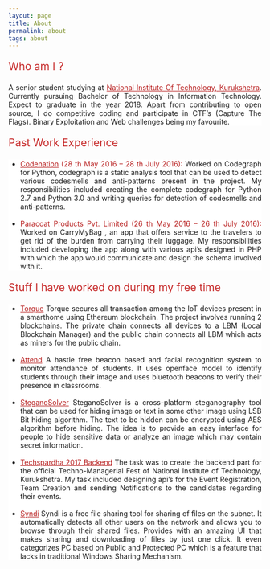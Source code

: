 ```yaml
---
layout: page
title: About
permalink: about
tags: about
---
```


<p class="heading">Who am I ?</p>
<p class="content">
A senior student studying at <a class="hyperlink" href="http://www.nitkkr.ac.in/">National Institute Of Technology, Kurukshetra</a>. Currently pursuing Bachelor of Technology in Information Technology. Expect to graduate in the year 2018. Apart from contributing to open source, I do competitive coding and participate in CTF’s (Capture The Flags). Binary Exploitation and Web challenges being my favourite.
</p>

<p class="heading">Past Work Experience</p>
<ul class="content">
<li><span class="highlight"><a href="http://codenation.co.in/" class="hyperlink">Codenation</a> (28 th May 2016 – 28 th July 2016):</span>
 Worked on Codegraph for Python, codegraph is a static
analysis tool that can be used to detect various codesmells and anti-patterns present in the project. My
responsibilities included creating the complete codegraph for Python 2.7 and Python 3.0 and writing
queries for detection of codesmells and anti-patterns.</li>
<br>
<li><span class="highlight">Paracoat Products Pvt. Limited (26 th May 2016 – 26 th July 2016):</span> Worked on CarryMyBag , an app that
offers service to the travelers to get rid of the burden from carrying their luggage. My responsibilities
included developing the app along with various api’s designed in PHP with which the app would
communicate and design the schema involved with it.</li>
</ul>

<p class="heading">Stuff I have worked on during my free time</p>
<ul class="content">
<li><a href="http://github.com/MacBox7/torque/" class="hyperlink">Torque</a>
 Torque secures all transaction among the IoT devices present in a smarthome
 using Ethereum blockchain. The project involves running 2 blockchains. The private chain
 connects all devices to a LBM (Local Blockchain Manager) and the public chain connects
 all LBM which acts as miners for the public chain.</li>
<br>
<li><a href="https://github.com/MacBox7/attend-backend/" class="hyperlink">Attend</a>
 A hastle free beacon based and facial recognition system to monitor attendance of students. It
 uses openface model to identify students through their image and uses bluetooth beacons to 
 verify their presence in classrooms.</li>
<br>
<li><a href="https://github.com/MacBox7/Image-Steganography" class="hyperlink">SteganoSolver</a> SteganoSolver is a cross-platform steganography tool that can
be used for hiding image or text in some other image using LSB Bit hiding algorithm. The text to be hidden
can be encrypted using AES algorithm before hiding. The idea is to provide an easy interface for people to
hide sensitive data or analyze an image which may contain secret information.</li>  
<br>
<li><a href="https://github.com/gawdsnitkkr/techspardha-17-backend" class="hyperlink">Techspardha 2017 Backend</a> The task was to create the backend part for
the official Techno-Managerial Fest of National Institute of Technology, Kurukshetra. My task included designing api’s for the Event Registration, Team Creation and
sending Notifications to the candidates regarding their events.</li>    
<br>
<li><a href="https://github.com/MacBox7/Excal2016-Syndi" class="hyperlink">Syndi</a> Syndi is a free file sharing tool for sharing of files on the subnet. It
automatically detects all other users on the network and allows you to browse through their shared files.
Provides with an amazing UI that makes sharing and downloading of files by just one click. It even
categorizes PC based on Public and Protected PC which is a feature that lacks in traditional Windows
Sharing Mechanism. 

<style>
.heading {
    color:#c62828;
    font-size:1.5em;
}

.content {
    text-align:justify;
    background: #ffffff;
}

a.hyperlink {
    color:#b71c1c;
    text-decoration-color: none !important;
}

a.hyperlink:hover, a.hyperlink:active {
    color:#c51162;
    text-decoration-color: none !important;
}

.highlight {
    color:#b71c1c;
    text-decoration-color: none !important;
}
</style>